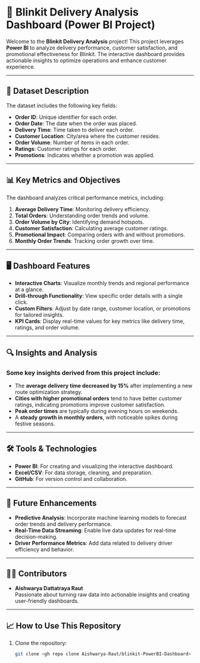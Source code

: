 # 🚚 Blinkit Delivery Analysis Dashboard (Power BI Project)

Welcome to the **Blinkit Delivery Analysis** project! This project leverages **Power BI** to analyze delivery performance, customer satisfaction, and promotional effectiveness for Blinkit. The interactive dashboard provides actionable insights to optimize operations and enhance customer experience.

---

## 📂 **Dataset Description**

The dataset includes the following key fields:
- **Order ID**: Unique identifier for each order.
- **Order Date**: The date when the order was placed.
- **Delivery Time**: Time taken to deliver each order.
- **Customer Location**: City/area where the customer resides.
- **Order Volume**: Number of items in each order.
- **Ratings**: Customer ratings for each order.
- **Promotions**: Indicates whether a promotion was applied.

---

## 📊 **Key Metrics and Objectives**
The dashboard analyzes critical performance metrics, including:
1. **Average Delivery Time**: Monitoring delivery efficiency.
2. **Total Orders**: Understanding order trends and volume.
3. **Order Volume by City**: Identifying demand hotspots.
4. **Customer Satisfaction**: Calculating average customer ratings.
5. **Promotional Impact**: Comparing orders with and without promotions.
6. **Monthly Order Trends**: Tracking order growth over time.

---

## 🖥️ **Dashboard Features**
- **Interactive Charts**: Visualize monthly trends and regional performance at a glance.
- **Drill-through Functionality**: View specific order details with a single click.
- **Custom Filters**: Adjust by date range, customer location, or promotions for tailored insights.
- **KPI Cards**: Display real-time values for key metrics like delivery time, ratings, and order volume.

---

## 🔍 **Insights and Analysis**
### Some key insights derived from this project include:
- The **average delivery time decreased by 15%** after implementing a new route optimization strategy.
- **Cities with higher promotional orders** tend to have better customer ratings, indicating promotions improve customer satisfaction.
- **Peak order times** are typically during evening hours on weekends.
- A **steady growth in monthly orders**, with noticeable spikes during festive seasons.

---

## 🛠️ **Tools & Technologies**
- **Power BI**: For creating and visualizing the interactive dashboard.
- **Excel/CSV**: For data storage, cleaning, and preparation.
- **GitHub**: For version control and collaboration.

---

## 🚀 **Future Enhancements**
- **Predictive Analysis**: Incorporate machine learning models to forecast order trends and delivery performance.
- **Real-Time Data Streaming**: Enable live data updates for real-time decision-making.
- **Driver Performance Metrics**: Add data related to delivery driver efficiency and behavior.

---

## 👩‍💻 **Contributors**
- **Aishwarya Dattatraya Raut**  
  Passionate about turning raw data into actionable insights and creating user-friendly dashboards.

---

## 📈 **How to Use This Repository**
1. Clone the repository:
   ```bash
   git clone <gh repo clone Aishwarya-Raut/blinkit-PowerBI-Dashboard>

